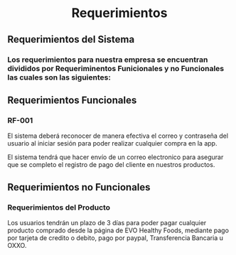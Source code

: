 <h1 align="center"> Requerimientos </h1>

## Requerimientos del Sistema
### Los requerimientos para nuestra empresa se encuentran divididos por Requeriminentos Funicionales y no Funcionales las cuales son las siguientes: 

## Requerimientos Funcionales
### RF-001
El sistema deberá reconocer de manera efectiva el correo y contraseña del usuario al iniciar sesión para poder realizar cualquier compra en la app.

El sistema tendrá que hacer envío de un correo electronico para asegurar que se completo el registro de pago del cliente en nuestros productos.

## Requerimientos no Funcionales
### Requerimientos del Producto
Los usuarios tendrán un plazo de 3 días para poder pagar cualquier producto comprado desde la página de EVO Healthy Foods, mediante pago por tarjeta de credito o debito, pago por paypal, Transferencia Bancaria u OXXO.
